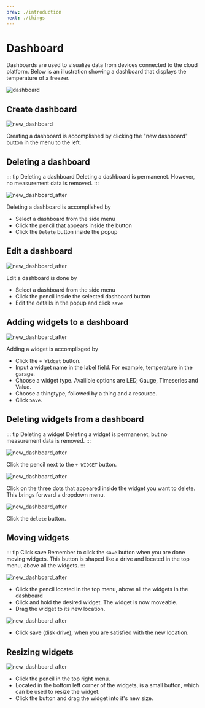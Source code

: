 ```yaml
---
prev: ./introduction
next: ./things
---
```


# Dashboard

Dashboards are used to visualize data from devices connected to the cloud platform. Below is an illustration showing a dashboard that displays the temperature of a freezer.

![dashboard](../assets/dashboard.png)

## Create dashboard

![new_dashboard](../assets/new_dashboard.png)

Creating a dashboard is accomplished by clicking the "new dashboard" button in the menu to the left.

## Deleting a dashboard

::: tip Deleting a dashboard
Deleting a dashboard is permanenet. However, no measurement data is removed.
:::

![new_dashboard_after](../assets/dashboard_delete.png)

Deleting a dashboard is accomplished by

* Select a dashboard from the side menu
* Click the pencil that appears inside the button
* Click the `Delete` button inside the popup 

## Edit a dashboard

![new_dashboard_after](../assets/dashboard_delete.png)

Edit a dashboard is done by

* Select a dashboard from the side menu
* Click the pencil inside the selected dashboard button
* Edit the details in the popup and click `save`

## Adding widgets to a dashboard

![new_dashboard_after](../assets/new_widget.png)

Adding a widget is accomplisged by

* Click the `+ Widget` button.
* Input a widget name in the label field. For example, temperature in the garage.
* Choose a widget type. Availible options are LED, Gauge, Timeseries and Value.
* Choose a thingtype, followed by a thing and a resource. 
* Click `Save`.

## Deleting widgets from a dashboard

::: tip Deleting a widget
Deleting a widget is permanenet, but no measurement data is removed.
:::

![new_dashboard_after](../assets/delete_widget_before.png)

Click the pencil next to the `+ WIDGET` button.

![new_dashboard_after](../assets/delete_widget_after.png)

Click on the three dots that appeared inside the widget you want to delete. This brings forward a dropdown menu.

![new_dashboard_after](../assets/delete_widget_delete.png)

Click the `delete` button.

## Moving widgets

::: tip Click save
Remember to click the `save` button when you are done moving widgets. This button is shaped like a drive and located in the top menu, above all the widgets.
:::

![new_dashboard_after](../assets/delete_widget_before.png)

* Click the pencil located in the top menu, above all the widgets in the dashboard
* Click and hold the desired widget. The widget is now moveable.
* Drag the widget to its new location.

![new_dashboard_after](../assets/delete_widget_after.png)

* Click save (disk drive), when you are satisfied with the new location.

## Resizing widgets

![new_dashboard_after](../assets/widget_resize.png)

* Click the pencil in the top right menu. 
* Located in the bottom left corner of the widgets, is a small button, which can be used to resize the widget.
* Click the button and drag the widget into it's new size.